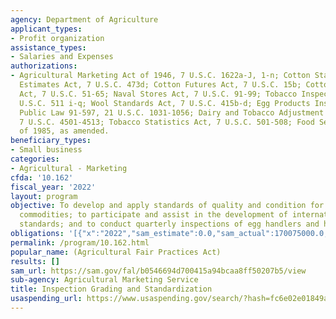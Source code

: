 ```yaml
---
agency: Department of Agriculture
applicant_types:
- Profit organization
assistance_types:
- Salaries and Expenses
authorizations:
- Agricultural Marketing Act of 1946, 7 U.S.C. 1622a-J, 1-n; Cotton Statistics and
  Estimates Act, 7 U.S.C. 473d; Cotton Futures Act, 7 U.S.C. 15b; Cotton Standards
  Act, 7 U.S.C. 51-65; Naval Stores Act, 7 U.S.C. 91-99; Tobacco Inspection Act, 7
  U.S.C. 511 i-q; Wool Standards Act, 7 U.S.C. 415b-d; Egg Products Inspection Act,
  Public Law 91-597, 21 U.S.C. 1031-1056; Dairy and Tobacco Adjustment Act of 1983,
  7 U.S.C. 4501-4513; Tobacco Statistics Act, 7 U.S.C. 501-508; Food Security Act
  of 1985, as amended.
beneficiary_types:
- Small business
categories:
- Agricultural - Marketing
cfda: '10.162'
fiscal_year: '2022'
layout: program
objective: To develop and apply standards of quality and condition for agricultural
  commodities; to participate and assist in the development of international agricultural
  standards; and to conduct quarterly inspections of egg handlers and hatcheries.
obligations: '[{"x":"2022","sam_estimate":0.0,"sam_actual":170075000.0,"usa_spending_actual":115500.0},{"x":"2023","sam_estimate":174679000.0,"sam_actual":0.0,"usa_spending_actual":5461550.89},{"x":"2024","sam_estimate":178119000.0,"sam_actual":0.0,"usa_spending_actual":0.0}]'
permalink: /program/10.162.html
popular_name: (Agricultural Fair Practices Act)
results: []
sam_url: https://sam.gov/fal/b0546694d700415a94bcaa8ff50207b5/view
sub-agency: Agricultural Marketing Service
title: Inspection Grading and Standardization
usaspending_url: https://www.usaspending.gov/search/?hash=fc6e02e01849aac33eb8b0f4bdf932cb
---
```

